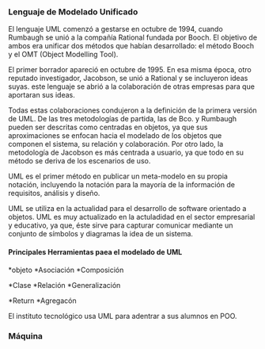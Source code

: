 ### Lenguaje de Modelado Unificado

El lenguaje UML comenzó a gestarse en octubre de 1994, cuando Rumbaugh se unió a la compañía Rational 
fundada por Booch. El objetivo de ambos era unificar dos métodos que habían desarrollado: el método Booch y el OMT (Object Modelling Tool).

El primer borrador apareció en octubre de 1995. En esa misma época, otro reputado investigador, Jacobson, se unió a Rational y se 
incluyeron ideas suyas. este lenguaje se abrió a la colaboración de otras empresas para que aportaran sus ideas. 

Todas estas colaboraciones condujeron a la definición de la primera versión de UML.
De las tres metodologías de partida, las de Bco. y Rumbaugh pueden ser descritas como centradas en objetos, ya que sus aproximaciones 
se enfocan hacia el modelado de los objetos que componen el sistema, su relación y colaboración.
Por otro lado, la metodología de Jacobson es más centrada a usuario, ya que todo en su método se deriva de los escenarios de uso.

UML es el primer método en publicar un meta-modelo en su propia notación, incluyendo la notación para la mayoría de la
información de requisitos, análisis y diseño.

UML se utiliza en la actualidad para el desarrollo de software orientado a objetos. UML es muy actualizado en la actuladidad en el sector
empresarial y educativo, ya que, éste sirve para capturar  comunicar mediante un conjunto de símbolos y diagramas la idea de un sistema.

#### Principales Herramientas paea el modelado de UML
*objeto            *Asociación           *Composición

*Clase             *Relación             *Generalización

*Return            *Agregacón 

El instituto tecnológico usa UML para adentrar a sus alumnos en POO.


### Máquina


